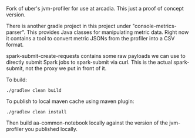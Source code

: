 Fork of uber's jvm-profiler for use at 
arcadia. This just a proof of concept version.

There is another gradle project in this project under "console-metrics-parser".
This provides Java classes for manipulating metric data. Right now it contains a tool to convert metric JSONs from the profiler into a CSV format.

spark-submit-create-requests contains some raw payloads we can use to directly submit Spark jobs to spark-submit via curl. This is the actual spark-submit, not the proxy we put in front of it.


To build:

`./gradlew clean build`

To publish to local maven cache using maven plugin:

`./gradlew clean install`

Then build aa-common-notebook locally against the version of the jvm-profiler you published locally.